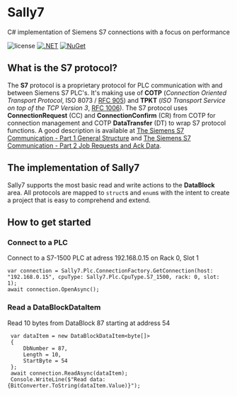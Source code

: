 # Sally7
C# implementation of Siemens S7 connections with a focus on performance



![license](https://img.shields.io/github/license/mycroes/Sally7.svg)
[![.NET](https://github.com/mycroes/Sally7/actions/workflows/dotnet.yml/badge.svg)](https://github.com/mycroes/Sally7/actions/workflows/dotnet.yml)
[![NuGet](https://img.shields.io/nuget/v/Sally7.svg)](https://www.nuget.org/packages/Sally7)


## What is the S7 protocol?
The **S7** protocol is a proprietary protocol for PLC communication with and between Siemens S7 PLC's.
It's making use of **COTP** (*Connection Oriented Transport Protocol*, ISO 8073 / [RFC 905](https://tools.ietf.org/html/rfc905))
 and **TPKT** (*ISO Transport Service on top of the TCP Version 3*, [RFC 1006](https://tools.ietf.org/html/rfc1006)).
The S7 protocol uses **ConnectionRequest** (CC) and **ConnectionConfirm** (CR)
 from COTP for connection management and COTP **DataTransfer** (DT) to wrap S7 protocol functions.
A good description is available at [The Siemens S7 Communication - Part 1 General Structure](http://gmiru.com/article/s7comm/)
 and [The Siemens S7 Communication - Part 2 Job Requests and Ack Data](http://gmiru.com/article/s7comm-part2/).

## The implementation of Sally7
Sally7 supports the most basic read and write actions to the **DataBlock** area.
All protocols are mapped to `struct`s and `enum`s with the intent to create a project that is easy to comprehend and extend.

## How to get started
### Connect to a PLC
Connect to a S7-1500 PLC at adress 192.168.0.15 on Rack 0, Slot 1
```
var connection = Sally7.Plc.ConnectionFactory.GetConnection(host: "192.168.0.15", cpuType: Sally7.Plc.CpuType.S7_1500, rack: 0, slot: 1);
await connection.OpenAsync();
```
### Read a DataBlockDataItem
Read 10 bytes from DataBlock 87 starting at address 54
```
 var dataItem = new DataBlockDataItem<byte[]>
 {
     DbNumber = 87,
     Length = 10,
     StartByte = 54
 };
 await connection.ReadAsync(dataItem);
 Console.WriteLine($"Read data: {BitConverter.ToString(dataItem.Value)}");
```
